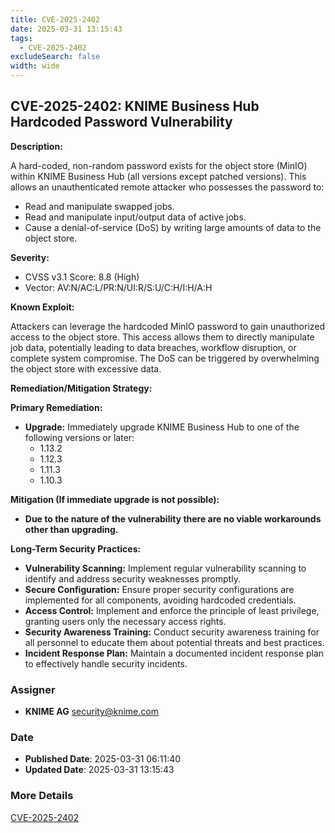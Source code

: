 ```yaml
---
title: CVE-2025-2402
date: 2025-03-31 13:15:43
tags:
  - CVE-2025-2402
excludeSearch: false
width: wide
---
```


## CVE-2025-2402: KNIME Business Hub Hardcoded Password Vulnerability

**Description:**

A hard-coded, non-random password exists for the object store (MinIO) within KNIME Business Hub (all versions except patched versions). This allows an unauthenticated remote attacker who possesses the password to:

*   Read and manipulate swapped jobs.
*   Read and manipulate input/output data of active jobs.
*   Cause a denial-of-service (DoS) by writing large amounts of data to the object store.

**Severity:**

*   CVSS v3.1 Score: 8.8 (High)
*   Vector: AV:N/AC:L/PR:N/UI:R/S:U/C:H/I:H/A:H

**Known Exploit:**

Attackers can leverage the hardcoded MinIO password to gain unauthorized access to the object store. This access allows them to directly manipulate job data, potentially leading to data breaches, workflow disruption, or complete system compromise. The DoS can be triggered by overwhelming the object store with excessive data.

**Remediation/Mitigation Strategy:**

**Primary Remediation:**

*   **Upgrade:**  Immediately upgrade KNIME Business Hub to one of the following versions or later:
    *   1.13.2
    *   1.12.3
    *   1.11.3
    *   1.10.3

**Mitigation (If immediate upgrade is not possible):**

*   **Due to the nature of the vulnerability there are no viable workarounds other than upgrading.**  

**Long-Term Security Practices:**

*   **Vulnerability Scanning:** Implement regular vulnerability scanning to identify and address security weaknesses promptly.
*   **Secure Configuration:**  Ensure proper security configurations are implemented for all components, avoiding hardcoded credentials.
*   **Access Control:** Implement and enforce the principle of least privilege, granting users only the necessary access rights.
*   **Security Awareness Training:**  Conduct security awareness training for all personnel to educate them about potential threats and best practices.
*   **Incident Response Plan:**  Maintain a documented incident response plan to effectively handle security incidents.

### Assigner
- **KNIME AG** <security@knime.com>

### Date
- **Published Date**: 2025-03-31 06:11:40
- **Updated Date**: 2025-03-31 13:15:43

### More Details
[CVE-2025-2402](https://www.cvedetails.com/cve/CVE-2025-2402)